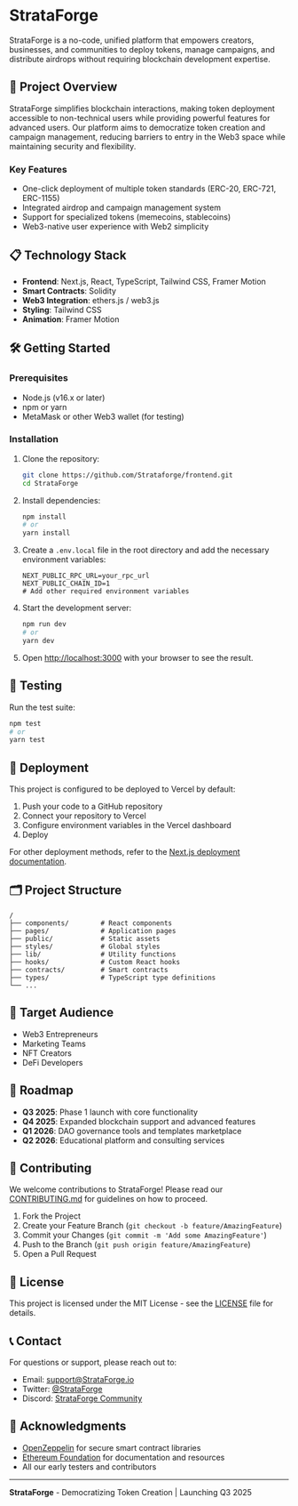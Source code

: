 # StrataForge


StrataForge is a no-code, unified platform that empowers creators, businesses, and communities to deploy tokens, manage campaigns, and distribute airdrops without requiring blockchain development expertise.

## 🚀 Project Overview

StrataForge simplifies blockchain interactions, making token deployment accessible to non-technical users while providing powerful features for advanced users. Our platform aims to democratize token creation and campaign management, reducing barriers to entry in the Web3 space while maintaining security and flexibility.

### Key Features

- One-click deployment of multiple token standards (ERC-20, ERC-721, ERC-1155)
- Integrated airdrop and campaign management system
- Support for specialized tokens (memecoins, stablecoins)
- Web3-native user experience with Web2 simplicity

## 📋 Technology Stack

- **Frontend**: Next.js, React, TypeScript, Tailwind CSS, Framer Motion
- **Smart Contracts**: Solidity
- **Web3 Integration**: ethers.js / web3.js
- **Styling**: Tailwind CSS
- **Animation**: Framer Motion

## 🛠️ Getting Started

### Prerequisites

- Node.js (v16.x or later)
- npm or yarn
- MetaMask or other Web3 wallet (for testing)

### Installation

1. Clone the repository:
   ```bash
   git clone https://github.com/Strataforge/frontend.git
   cd StrataForge
   ```

2. Install dependencies:
   ```bash
   npm install
   # or
   yarn install
   ```

3. Create a `.env.local` file in the root directory and add the necessary environment variables:
   ```
   NEXT_PUBLIC_RPC_URL=your_rpc_url
   NEXT_PUBLIC_CHAIN_ID=1
   # Add other required environment variables
   ```

4. Start the development server:
   ```bash
   npm run dev
   # or
   yarn dev
   ```

5. Open [http://localhost:3000](http://localhost:3000) with your browser to see the result.

## 🧪 Testing

Run the test suite:

```bash
npm test
# or
yarn test
```

## 🔄 Deployment

This project is configured to be deployed to Vercel by default:

1. Push your code to a GitHub repository
2. Connect your repository to Vercel
3. Configure environment variables in the Vercel dashboard
4. Deploy

For other deployment methods, refer to the [Next.js deployment documentation](https://nextjs.org/docs/deployment).

## 🗂️ Project Structure

```
/
├── components/        # React components
├── pages/             # Application pages
├── public/            # Static assets
├── styles/            # Global styles
├── lib/               # Utility functions
├── hooks/             # Custom React hooks
├── contracts/         # Smart contracts
├── types/             # TypeScript type definitions
└── ...
```

## 🎯 Target Audience

- Web3 Entrepreneurs
- Marketing Teams
- NFT Creators
- DeFi Developers

## 🔮 Roadmap

- **Q3 2025**: Phase 1 launch with core functionality
- **Q4 2025**: Expanded blockchain support and advanced features
- **Q1 2026**: DAO governance tools and templates marketplace
- **Q2 2026**: Educational platform and consulting services

## 👥 Contributing

We welcome contributions to StrataForge! Please read our [CONTRIBUTING.md](./CONTRIBUTING.md) for guidelines on how to proceed.

1. Fork the Project
2. Create your Feature Branch (`git checkout -b feature/AmazingFeature`)
3. Commit your Changes (`git commit -m 'Add some AmazingFeature'`)
4. Push to the Branch (`git push origin feature/AmazingFeature`)
5. Open a Pull Request

## 📄 License

This project is licensed under the MIT License - see the [LICENSE](LICENSE) file for details.

## 📞 Contact

For questions or support, please reach out to:

- Email: support@StrataForge.io
- Twitter: [@StrataForge](https://twitter.com/StrataForge)
- Discord: [StrataForge Community](https://discord.gg/StrataForge)

## 🙏 Acknowledgments

- [OpenZeppelin](https://openzeppelin.com/) for secure smart contract libraries
- [Ethereum Foundation](https://ethereum.org/) for documentation and resources
- All our early testers and contributors

---

**StrataForge** - Democratizing Token Creation | Launching Q3 2025